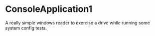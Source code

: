 # ConsoleApplication1

A really simple windows reader to exercise a drive while running some system config tests.
